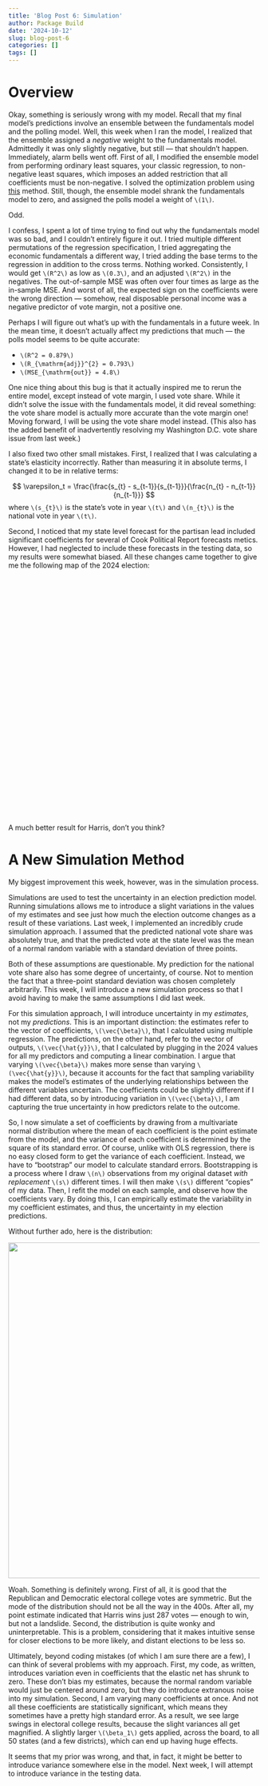 ```yaml
---
title: 'Blog Post 6: Simulation'
author: Package Build
date: '2024-10-12'
slug: blog-post-6
categories: []
tags: []
---
```


<link href="{{< blogdown/postref >}}index_files/htmltools-fill/fill.css" rel="stylesheet" />
<script src="{{< blogdown/postref >}}index_files/htmlwidgets/htmlwidgets.js"></script>
<script src="{{< blogdown/postref >}}index_files/plotly-binding/plotly.js"></script>
<script src="{{< blogdown/postref >}}index_files/typedarray/typedarray.min.js"></script>
<script src="{{< blogdown/postref >}}index_files/jquery/jquery.min.js"></script>
<link href="{{< blogdown/postref >}}index_files/crosstalk/css/crosstalk.min.css" rel="stylesheet" />
<script src="{{< blogdown/postref >}}index_files/crosstalk/js/crosstalk.min.js"></script>
<link href="{{< blogdown/postref >}}index_files/plotly-htmlwidgets-css/plotly-htmlwidgets.css" rel="stylesheet" />
<script src="{{< blogdown/postref >}}index_files/plotly-main/plotly-latest.min.js"></script>

# Overview

Okay, something is seriously wrong with my model. Recall that my final model’s predictions involve an ensemble between the fundamentals model and the polling model. Well, this week when I ran the model, I realized that the ensemble assigned a *negative* weight to the fundamentals model. Admittedly it was only slightly negative, but still — that shouldn’t happen. Immediately, alarm bells went off. First of all, I modified the ensemble model from performing ordinary least squares, your classic regression, to non-negative least squares, which imposes an added restriction that all coefficients must be non-negative. I solved the optimization problem using [this](https://analyticalsciencejournals.onlinelibrary.wiley.com/doi/abs/10.1002/(SICI)1099-128X(199709/10)11:5%3C393::AID-CEM483%3E3.0.CO;2-L) method. Still, though, the ensemble model shrank the fundamentals model to zero, and assigned the polls model a weight of `\(1\)`.

Odd.

I confess, I spent a lot of time trying to find out why the fundamentals model was so bad, and I couldn’t entirely figure it out. I tried multiple different permutations of the regression specification, I tried aggregating the economic fundamentals a different way, I tried adding the base terms to the regression in addition to the cross terms. Nothing worked. Consistently, I would get `\(R^2\)` as low as `\(0.3\)`, and an adjusted `\(R^2\)` in the negatives. The out-of-sample MSE was often over four times as large as the in-sample MSE. And worst of all, the expected sign on the coefficients were the wrong direction — somehow, real disposable personal income was a negative predictor of vote margin, not a positive one.

Perhaps I will figure out what’s up with the fundamentals in a future week. In the mean time, it doesn’t actually affect my predictions that much — the polls model seems to be quite accurate:
- `\(R^2 = 0.879\)`
- `\(R_{\mathrm{adj}}^{2} = 0.793\)`
- `\(MSE_{\mathrm{out}} = 4.8\)`

One nice thing about this bug is that it actually inspired me to rerun the entire model, except instead of vote margin, I used vote share. While it didn’t solve the issue with the fundamentals model, it did reveal something: the vote share model is actually more accurate than the vote margin one! Moving forward, I will be using the vote share model instead. (This also has the added benefit of inadvertently resolving my Washington D.C. vote share issue from last week.)

I also fixed two other small mistakes. First, I realized that I was calculating a state’s elasticity incorrectly. Rather than measuring it in absolute terms, I changed it to be in relative terms:

$$
\varepsilon_t = \frac{\frac{s_{t} - s_{t-1}}{s_{t-1}}}{\frac{n_{t} - n_{t-1}}{n_{t-1}}}
$$
where `\(s_{t}\)` is the state’s vote in year `\(t\)` and `\(n_{t}\)` is the national vote in year `\(t\)`.

Second, I noticed that my state level forecast for the partisan lead included significant coefficients for several of Cook Political Report forecasts metics. However, I had neglected to include these forecasts in the testing data, so my results were somewhat biased. All these changes came together to give me the following map of the 2024 election:

<div class="plotly html-widget html-fill-item" id="htmlwidget-1" style="width:672px;height:480px;"></div>
<script type="application/json" data-for="htmlwidget-1">{"x":{"visdat":{"11daa3f2f2c5":["function () ","plotlyVisDat"],"11daa43206589":["function () ","data"]},"cur_data":"11daa43206589","attrs":{"11daa3f2f2c5":{"mode":"markers","x":{},"y":{},"marker":{"symbol":"hexagon","size":40,"line":{"color":"white","width":1}},"text":{},"hoverinfo":"text","color":{},"colors":["#e48782","#f0bbb8","#fbeeed","#e5f3fd","#6ac5fe","#0276ab"],"alpha_stroke":1,"sizes":[10,100],"spans":[1,20],"type":"scatter"}},"layout":{"margin":{"b":40,"l":60,"t":25,"r":10},"title":{"text":"2024 Electoral College Prediction","x":0.5,"y":0.94999999999999996},"showlegend":true,"xaxis":{"domain":[0,1],"automargin":true,"showgrid":false,"zeroline":false,"showticklabels":false,"range":[-50,960],"title":""},"yaxis":{"domain":[0,1],"automargin":true,"showgrid":false,"zeroline":false,"showticklabels":false,"range":[0,692.82032302755078],"scaleanchor":"x","scaleratio":1,"title":""},"plot_bgcolor":"white","paper_bgcolor":"white","annotations":[{"text":"AL","x":520,"y":155.88457268119893,"showarrow":false,"font":{"size":12,"color":"black"}},{"text":"AK","x":120,"y":467.65371804359677,"showarrow":false,"font":{"size":12,"color":"black"}},{"text":"AZ","x":80,"y":207.84609690826525,"showarrow":false,"font":{"size":12,"color":"black"}},{"text":"AR","x":400,"y":207.84609690826525,"showarrow":false,"font":{"size":12,"color":"black"}},{"text":"CA","x":80,"y":311.76914536239786,"showarrow":false,"font":{"size":12,"color":"black"}},{"text":"CO","x":200,"y":259.80762113533154,"showarrow":false,"font":{"size":12,"color":"black"}},{"text":"CT","x":880,"y":311.76914536239786,"showarrow":false,"font":{"size":12,"color":"black"}},{"text":"DE","x":840,"y":259.80762113533154,"showarrow":false,"font":{"size":12,"color":"black"}},{"text":"DC","x":720,"y":207.84609690826525,"showarrow":false,"font":{"size":12,"color":"black"}},{"text":"FL","x":640,"y":103.92304845413263,"showarrow":false,"font":{"size":12,"color":"black"}},{"text":"GA","x":600,"y":155.88457268119893,"showarrow":false,"font":{"size":12,"color":"black"}},{"text":"HI","x":0,"y":103.92304845413263,"showarrow":false,"font":{"size":12,"color":"black"}},{"text":"ID","x":160,"y":311.76914536239786,"showarrow":false,"font":{"size":12,"color":"black"}},{"text":"IL","x":480,"y":311.76914536239786,"showarrow":false,"font":{"size":12,"color":"black"}},{"text":"IN","x":560,"y":311.76914536239786,"showarrow":false,"font":{"size":12,"color":"black"}},{"text":"IA","x":400,"y":311.76914536239786,"showarrow":false,"font":{"size":12,"color":"black"}},{"text":"KS","x":320,"y":207.84609690826525,"showarrow":false,"font":{"size":12,"color":"black"}},{"text":"KY","x":520,"y":259.80762113533154,"showarrow":false,"font":{"size":12,"color":"black"}},{"text":"LA","x":360,"y":155.88457268119893,"showarrow":false,"font":{"size":12,"color":"black"}},{"text":"ME","x":920,"y":467.65371804359677,"showarrow":false,"font":{"size":12,"color":"black"}},{"text":"ME_d2","x":880,"y":415.69219381653051,"showarrow":false,"font":{"size":12,"color":"black"}},{"text":"MD","x":760,"y":259.80762113533154,"showarrow":false,"font":{"size":12,"color":"black"}},{"text":"MA","x":840,"y":363.73066958946424,"showarrow":false,"font":{"size":12,"color":"black"}},{"text":"MI","x":600,"y":363.73066958946424,"showarrow":false,"font":{"size":12,"color":"black"}},{"text":"MN","x":360,"y":363.73066958946424,"showarrow":false,"font":{"size":12,"color":"black"}},{"text":"MS","x":440,"y":155.88457268119893,"showarrow":false,"font":{"size":12,"color":"black"}},{"text":"MO","x":440,"y":259.80762113533154,"showarrow":false,"font":{"size":12,"color":"black"}},{"text":"MT","x":200,"y":363.73066958946424,"showarrow":false,"font":{"size":12,"color":"black"}},{"text":"NE","x":280,"y":259.80762113533154,"showarrow":false,"font":{"size":12,"color":"black"}},{"text":"NE_d2","x":360,"y":259.80762113533154,"showarrow":false,"font":{"size":12,"color":"black"}},{"text":"NV","x":120,"y":259.80762113533154,"showarrow":false,"font":{"size":12,"color":"black"}},{"text":"NH","x":800,"y":415.69219381653051,"showarrow":false,"font":{"size":12,"color":"black"}},{"text":"NJ","x":800,"y":311.76914536239786,"showarrow":false,"font":{"size":12,"color":"black"}},{"text":"NM","x":240,"y":207.84609690826525,"showarrow":false,"font":{"size":12,"color":"black"}},{"text":"NY","x":760,"y":363.73066958946424,"showarrow":false,"font":{"size":12,"color":"black"}},{"text":"NC","x":560,"y":207.84609690826525,"showarrow":false,"font":{"size":12,"color":"black"}},{"text":"ND","x":280,"y":363.73066958946424,"showarrow":false,"font":{"size":12,"color":"black"}},{"text":"OH","x":640,"y":311.76914536239786,"showarrow":false,"font":{"size":12,"color":"black"}},{"text":"OK","x":280,"y":155.88457268119893,"showarrow":false,"font":{"size":12,"color":"black"}},{"text":"OR","x":120,"y":363.73066958946424,"showarrow":false,"font":{"size":12,"color":"black"}},{"text":"PA","x":720,"y":311.76914536239786,"showarrow":false,"font":{"size":12,"color":"black"}},{"text":"RI","x":920,"y":363.73066958946424,"showarrow":false,"font":{"size":12,"color":"black"}},{"text":"SC","x":640,"y":207.84609690826525,"showarrow":false,"font":{"size":12,"color":"black"}},{"text":"SD","x":320,"y":311.76914536239786,"showarrow":false,"font":{"size":12,"color":"black"}},{"text":"TN","x":480,"y":207.84609690826525,"showarrow":false,"font":{"size":12,"color":"black"}},{"text":"TX","x":240,"y":103.92304845413263,"showarrow":false,"font":{"size":12,"color":"black"}},{"text":"UT","x":160,"y":207.84609690826525,"showarrow":false,"font":{"size":12,"color":"black"}},{"text":"VT","x":720,"y":415.69219381653051,"showarrow":false,"font":{"size":12,"color":"black"}},{"text":"VA","x":680,"y":259.80762113533154,"showarrow":false,"font":{"size":12,"color":"black"}},{"text":"WA","x":80,"y":415.69219381653051,"showarrow":false,"font":{"size":12,"color":"black"}},{"text":"WV","x":600,"y":259.80762113533154,"showarrow":false,"font":{"size":12,"color":"black"}},{"text":"WI","x":440,"y":363.73066958946424,"showarrow":false,"font":{"size":12,"color":"black"}},{"text":"WY","x":240,"y":311.76914536239786,"showarrow":false,"font":{"size":12,"color":"black"}},{"x":0.5,"y":-0.10000000000000001,"text":"Democratic EVs: 277 | Republican EVs: 261","showarrow":false,"xref":"paper","yref":"paper","font":{"size":14}}],"hovermode":"closest"},"source":"A","config":{"modeBarButtonsToAdd":["hoverclosest","hovercompare"],"showSendToCloud":false},"data":[{"mode":"markers","x":[520,400,160,520,280,280,320,600,240],"y":[155.88457268119893,207.84609690826525,311.76914536239786,259.80762113533154,363.73066958946424,155.88457268119893,311.76914536239786,259.80762113533154,311.76914536239786],"marker":{"color":"rgba(228,135,130,1)","symbol":"hexagon","size":40,"line":{"color":"white","width":1}},"text":["AL<br />Votes: 9<br />Dem: 39.3%<br />Rep: 60.7%","AR<br />Votes: 6<br />Dem: 38.6%<br />Rep: 61.4%","ID<br />Votes: 4<br />Dem: 36.6%<br />Rep: 63.4%","KY<br />Votes: 8<br />Dem: 38.8%<br />Rep: 61.2%","ND<br />Votes: 3<br />Dem: 35.4%<br />Rep: 64.6%","OK<br />Votes: 7<br />Dem: 35.7%<br />Rep: 64.3%","SD<br />Votes: 3<br />Dem: 38.6%<br />Rep: 61.4%","WV<br />Votes: 4<br />Dem: 33.3%<br />Rep: 66.7%","WY<br />Votes: 3<br />Dem: 30.8%<br />Rep: 69.2%"],"hoverinfo":["text","text","text","text","text","text","text","text","text"],"type":"scatter","name":"Strong R","textfont":{"color":"rgba(228,135,130,1)"},"error_y":{"color":"rgba(228,135,130,1)"},"error_x":{"color":"rgba(228,135,130,1)"},"line":{"color":"rgba(228,135,130,1)"},"xaxis":"x","yaxis":"y","frame":null},{"mode":"markers","x":[560,320,360,440,440,200,280,480,160],"y":[311.76914536239786,207.84609690826525,155.88457268119893,155.88457268119893,259.80762113533154,363.73066958946424,259.80762113533154,207.84609690826525,207.84609690826525],"marker":{"color":"rgba(240,187,184,1)","symbol":"hexagon","size":40,"line":{"color":"white","width":1}},"text":["IN<br />Votes: 11<br />Dem: 43.2%<br />Rep: 56.8%","KS<br />Votes: 6<br />Dem: 43.3%<br />Rep: 56.7%","LA<br />Votes: 8<br />Dem: 42.4%<br />Rep: 57.6%","MS<br />Votes: 6<br />Dem: 43.4%<br />Rep: 56.6%","MO<br />Votes: 10<br />Dem: 43.5%<br />Rep: 56.5%","MT<br />Votes: 4<br />Dem: 42.8%<br />Rep: 57.2%","NE<br />Votes: 2<br />Dem: 41.3%<br />Rep: 58.7%","TN<br />Votes: 11<br />Dem: 40.2%<br />Rep: 59.8%","UT<br />Votes: 6<br />Dem: 41.1%<br />Rep: 58.9%"],"hoverinfo":["text","text","text","text","text","text","text","text","text"],"type":"scatter","name":"Likely R","textfont":{"color":"rgba(240,187,184,1)"},"error_y":{"color":"rgba(240,187,184,1)"},"error_x":{"color":"rgba(240,187,184,1)"},"line":{"color":"rgba(240,187,184,1)"},"xaxis":"x","yaxis":"y","frame":null},{"mode":"markers","x":[120,80,640,600,400,560,640,640,240],"y":[467.65371804359677,207.84609690826525,103.92304845413263,155.88457268119893,311.76914536239786,207.84609690826525,311.76914536239786,207.84609690826525,103.92304845413263],"marker":{"color":"rgba(251,238,237,1)","symbol":"hexagon","size":40,"line":{"color":"white","width":1}},"text":["AK<br />Votes: 3<br />Dem: 45.3%<br />Rep: 54.7%","AZ<br />Votes: 11<br />Dem: 49.9%<br />Rep: 50.1%","FL<br />Votes: 30<br />Dem: 49.0%<br />Rep: 51.0%","GA<br />Votes: 16<br />Dem: 49.8%<br />Rep: 50.2%","IA<br />Votes: 6<br />Dem: 46.8%<br />Rep: 53.2%","NC<br />Votes: 16<br />Dem: 49.5%<br />Rep: 50.5%","OH<br />Votes: 17<br />Dem: 46.2%<br />Rep: 53.8%","SC<br />Votes: 9<br />Dem: 45.2%<br />Rep: 54.8%","TX<br />Votes: 40<br />Dem: 47.0%<br />Rep: 53.0%"],"hoverinfo":["text","text","text","text","text","text","text","text","text"],"type":"scatter","name":"Lean R","textfont":{"color":"rgba(251,238,237,1)"},"error_y":{"color":"rgba(251,238,237,1)"},"error_x":{"color":"rgba(251,238,237,1)"},"line":{"color":"rgba(251,238,237,1)"},"xaxis":"x","yaxis":"y","frame":null},{"mode":"markers","x":[920,880,600,360,360,120,800,720,680,440],"y":[467.65371804359677,415.69219381653051,363.73066958946424,363.73066958946424,259.80762113533154,259.80762113533154,415.69219381653051,311.76914536239786,259.80762113533154,363.73066958946424],"marker":{"color":"rgba(229,243,253,1)","symbol":"hexagon","size":40,"line":{"color":"white","width":1}},"text":["ME<br />Votes: 2<br />Dem: 53.7%<br />Rep: 46.3%","ME_d2<br />Votes: 1<br />Dem: 52.2%<br />Rep: 47.8%","MI<br />Votes: 15<br />Dem: 51.3%<br />Rep: 48.7%","MN<br />Votes: 10<br />Dem: 53.1%<br />Rep: 46.9%","NE_d2<br />Votes: 1<br />Dem: 52.1%<br />Rep: 47.9%","NV<br />Votes: 6<br />Dem: 51.4%<br />Rep: 48.6%","NH<br />Votes: 4<br />Dem: 53.1%<br />Rep: 46.9%","PA<br />Votes: 19<br />Dem: 50.8%<br />Rep: 49.2%","VA<br />Votes: 13<br />Dem: 54.5%<br />Rep: 45.5%","WI<br />Votes: 10<br />Dem: 50.7%<br />Rep: 49.3%"],"hoverinfo":["text","text","text","text","text","text","text","text","text","text"],"type":"scatter","name":"Lean D","textfont":{"color":"rgba(229,243,253,1)"},"error_y":{"color":"rgba(229,243,253,1)"},"error_x":{"color":"rgba(229,243,253,1)"},"line":{"color":"rgba(229,243,253,1)"},"xaxis":"x","yaxis":"y","frame":null},{"mode":"markers","x":[200,880,840,480,800,240,120,920,80],"y":[259.80762113533154,311.76914536239786,259.80762113533154,311.76914536239786,311.76914536239786,207.84609690826525,363.73066958946424,363.73066958946424,415.69219381653051],"marker":{"color":"rgba(106,197,254,1)","symbol":"hexagon","size":40,"line":{"color":"white","width":1}},"text":["CO<br />Votes: 10<br />Dem: 55.3%<br />Rep: 44.7%","CT<br />Votes: 7<br />Dem: 58.4%<br />Rep: 41.6%","DE<br />Votes: 3<br />Dem: 57.7%<br />Rep: 42.3%","IL<br />Votes: 19<br />Dem: 58.0%<br />Rep: 42.0%","NJ<br />Votes: 14<br />Dem: 57.2%<br />Rep: 42.8%","NM<br />Votes: 5<br />Dem: 55.0%<br />Rep: 45.0%","OR<br />Votes: 8<br />Dem: 57.0%<br />Rep: 43.0%","RI<br />Votes: 4<br />Dem: 58.9%<br />Rep: 41.1%","WA<br />Votes: 12<br />Dem: 58.7%<br />Rep: 41.3%"],"hoverinfo":["text","text","text","text","text","text","text","text","text"],"type":"scatter","name":"Likely D","textfont":{"color":"rgba(106,197,254,1)"},"error_y":{"color":"rgba(106,197,254,1)"},"error_x":{"color":"rgba(106,197,254,1)"},"line":{"color":"rgba(106,197,254,1)"},"xaxis":"x","yaxis":"y","frame":null},{"mode":"markers","x":[80,720,0,760,840,760,720],"y":[311.76914536239786,207.84609690826525,103.92304845413263,259.80762113533154,363.73066958946424,363.73066958946424,415.69219381653051],"marker":{"color":"rgba(2,118,171,1)","symbol":"hexagon","size":40,"line":{"color":"white","width":1}},"text":["CA<br />Votes: 54<br />Dem: 65.3%<br />Rep: 34.7%","DC<br />Votes: 3<br />Dem: 88.4%<br />Rep: 11.6%","HI<br />Votes: 4<br />Dem: 63.9%<br />Rep: 36.1%","MD<br />Votes: 10<br />Dem: 64.1%<br />Rep: 35.9%","MA<br />Votes: 11<br />Dem: 64.4%<br />Rep: 35.6%","NY<br />Votes: 28<br />Dem: 60.9%<br />Rep: 39.1%","VT<br />Votes: 3<br />Dem: 65.2%<br />Rep: 34.8%"],"hoverinfo":["text","text","text","text","text","text","text"],"type":"scatter","name":"Strong D","textfont":{"color":"rgba(2,118,171,1)"},"error_y":{"color":"rgba(2,118,171,1)"},"error_x":{"color":"rgba(2,118,171,1)"},"line":{"color":"rgba(2,118,171,1)"},"xaxis":"x","yaxis":"y","frame":null}],"highlight":{"on":"plotly_click","persistent":false,"dynamic":false,"selectize":false,"opacityDim":0.20000000000000001,"selected":{"opacity":1},"debounce":0},"shinyEvents":["plotly_hover","plotly_click","plotly_selected","plotly_relayout","plotly_brushed","plotly_brushing","plotly_clickannotation","plotly_doubleclick","plotly_deselect","plotly_afterplot","plotly_sunburstclick"],"base_url":"https://plot.ly"},"evals":[],"jsHooks":[]}</script>

A much better result for Harris, don’t you think?

# A New Simulation Method

My biggest improvement this week, however, was in the simulation process.

Simulations are used to test the uncertainty in an election prediction model. Running simulations allows me to introduce a slight variations in the values of my estimates and see just how much the election outcome changes as a result of these variations. Last week, I implemented an incredibly crude simulation approach. I assumed that the predicted national vote share was absolutely true, and that the predicted vote at the state level was the mean of a normal random variable with a standard deviation of three points.

Both of these assumptions are questionable. My prediction for the national vote share also has some degree of uncertainty, of course. Not to mention the fact that a three-point standard deviation was chosen completely arbitrarily. This week, I will introduce a new simulation process so that I avoid having to make the same assumptions I did last week.

For this simulation approach, I will introduce uncertainty in my *estimates*, not my *predictions*. This is an important distinction: the estimates refer to the vector of coefficients, `\(\vec{\beta}\)`, that I calculated using multiple regression. The predictions, on the other hand, refer to the vector of outputs, `\(\vec{\hat{y}}\)`, that I calculated by plugging in the 2024 values for all my predictors and computing a linear combination. I argue that varying `\(\vec{\beta}\)` makes more sense than varying `\(\vec{\hat{y}}\)`, because it accounts for the fact that sampling variability makes the model’s estimates of the underlying relationships between the different variables uncertain. The coefficients could be slightly different if I had different data, so by introducing variation in `\(\vec{\beta}\)`, I am capturing the true uncertainty in how predictors relate to the outcome.

So, I now simulate a set of coefficients by drawing from a multivariate normal distribution where the mean of each coefficient is the point estimate from the model, and the variance of each coefficient is determined by the square of its standard error. Of course, unlike with OLS regression, there is no easy closed form to get the variance of each coefficient. Instead, we have to “bootstrap” our model to calculate standard errors. Bootstrapping is a process where I draw `\(n\)` observations from my original dataset *with replacement* `\(s\)` different times. I will then make `\(s\)` different “copies” of my data. Then, I refit the model on each sample, and observe how the coefficients vary. By doing this, I can empirically estimate the variability in my coefficient estimates, and thus, the uncertainty in my election predictions.

Without further ado, here is the distribution:

<img src="{{< blogdown/postref >}}index_files/figure-html/unnamed-chunk-5-1.png" width="672" />

Woah. Something is definitely wrong. First of all, it is good that the Republican and Democratic electoral college votes are symmetric. But the mode of the distribution should not be all the way in the 400s. After all, my point estimate indicated that Harris wins just 287 votes — enough to win, but not a landslide. Second, the distribution is quite wonky and uninterpretable. This is a problem, considering that it makes intuitive sense for closer elections to be more likely, and distant elections to be less so.

Ultimately, beyond coding mistakes (of which I am sure there are a few), I can think of several problems with my approach. First, my code, as written, introduces variation even in coefficients that the elastic net has shrunk to zero. These don’t bias my estimates, because the normal random variable would just be centered around zero, but they do introduce extranous noise into my simulation. Second, I am varying many coefficients at once. And not all these coefficients are statistically significant, which means they sometimes have a pretty high standard error. As a result, we see large swings in electoral college results, because the slight variances all get magnified. A slightly larger `\(\beta_1\)` gets applied, across the board, to all 50 states (and a few districts), which can end up having huge effects.

It seems that my prior was wrong, and that, in fact, it might be better to introduce variance somewhere else in the model. Next week, I will attempt to introduce variance in the testing data.
